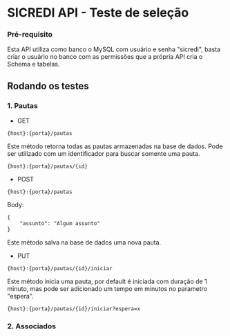 # SICREDI API - Teste de seleção

### Pré-requisito
Esta API utiliza como banco o MySQL com usuário e senha "sicredi", basta criar o usuário no banco com as permissões que a própria API cria o Schema e tabelas.

## Rodando os testes

### 1. Pautas

- GET
   
```{host}:{porta}/pautas```

Este método retorna todas as pautas armazenadas na base de dados.
Pode ser utilizado com um identificador para buscar somente uma pauta.

```{host}:{porta}/pautas/{id}```

- POST

```{host}:{porta}/pautas```

Body:
```
{
    "assunto": "Algum assunto"
}
```

Este método salva na base de dados uma nova pauta.

- PUT

```{host}:{porta}/pautas/{id}/iniciar```

Este método inicia uma pauta, por default é iniciada com duração de 1 minuto, mas pode ser adicionado um tempo em minutos no parametro "espera".

```{host}:{porta}/pautas/{id}/iniciar?espera=x```

### 2. Associados
